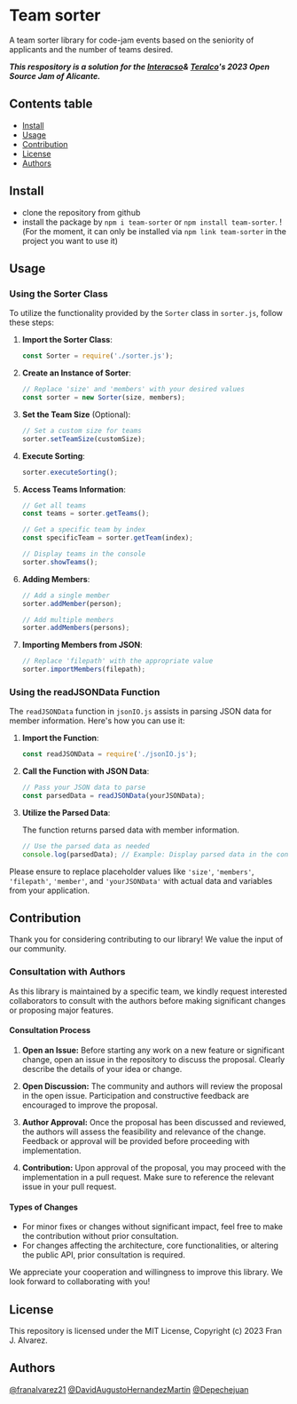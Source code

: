 # Team sorter

A team sorter library for code-jam events based on the seniority of applicants and the number of teams desired.

***This respository is a solution for the [Interacso](https://interacso.com/)& [Teralco](https://teralco.com/)'s 2023 Open Source Jam of Alicante.***

## Contents table

- [Install](#Install)
- [Usage](#Usage)
- [Contribution](#Contribution)
- [License](#License)
- [Authors](#Authors)

## Install

- clone the repository from github
- install the package by `npm i team-sorter` or `npm install team-sorter`. !(For the moment, it can only be installed via `npm link team-sorter` in the project you want to use it)

## Usage

### Using the Sorter Class

To utilize the functionality provided by the `Sorter` class in `sorter.js`, follow these steps:

1. **Import the Sorter Class**:

    ```javascript
    const Sorter = require('./sorter.js');
    ```

2. **Create an Instance of Sorter**:

    ```javascript
    // Replace 'size' and 'members' with your desired values
    const sorter = new Sorter(size, members);
    ```

3. **Set the Team Size** (Optional):

    ```javascript
    // Set a custom size for teams
    sorter.setTeamSize(customSize);
    ```

4. **Execute Sorting**:

    ```javascript
    sorter.executeSorting();
    ```

5. **Access Teams Information**:

    ```javascript
    // Get all teams
    const teams = sorter.getTeams();

    // Get a specific team by index
    const specificTeam = sorter.getTeam(index);

    // Display teams in the console
    sorter.showTeams();
    ```

6. **Adding Members**:

    ```javascript
    // Add a single member
    sorter.addMember(person);

    // Add multiple members
    sorter.addMembers(persons);
    ```

7. **Importing Members from JSON**:

    ```javascript
    // Replace 'filepath' with the appropriate value
    sorter.importMembers(filepath);
    ```
    

### Using the readJSONData Function

The `readJSONData` function in `jsonIO.js` assists in parsing JSON data for member information. Here's how you can use it:

1. **Import the Function**:

    ```javascript
    const readJSONData = require('./jsonIO.js');
    ```

2. **Call the Function with JSON Data**:

    ```javascript
    // Pass your JSON data to parse
    const parsedData = readJSONData(yourJSONData);
    ```

3. **Utilize the Parsed Data**:

    The function returns parsed data with member information.

    ```javascript
    // Use the parsed data as needed
    console.log(parsedData); // Example: Display parsed data in the console
    ```

Please ensure to replace placeholder values like `'size'`, `'members'`, `'filepath'`, `'member'`, and `'yourJSONData'` with actual data and variables from your application.


## Contribution

Thank you for considering contributing to our library! We value the input of our community.

### Consultation with Authors

As this library is maintained by a specific team, we kindly request interested collaborators to consult with the authors before making significant changes or proposing major features.

#### Consultation Process

1. **Open an Issue:** Before starting any work on a new feature or significant change, open an issue in the repository to discuss the proposal. Clearly describe the details of your idea or change.

2. **Open Discussion:** The community and authors will review the proposal in the open issue. Participation and constructive feedback are encouraged to improve the proposal.

3. **Author Approval:** Once the proposal has been discussed and reviewed, the authors will assess the feasibility and relevance of the change. Feedback or approval will be provided before proceeding with implementation.

4. **Contribution:** Upon approval of the proposal, you may proceed with the implementation in a pull request. Make sure to reference the relevant issue in your pull request.

#### Types of Changes

- For minor fixes or changes without significant impact, feel free to make the contribution without prior consultation.
- For changes affecting the architecture, core functionalities, or altering the public API, prior consultation is required.

We appreciate your cooperation and willingness to improve this library. We look forward to collaborating with you!


## License

This repository is licensed under the MIT License, Copyright (c) 2023 Fran J. Alvarez.

## Authors

[@franalvarez21](https://github.com/franalvarez21) [@DavidAugustoHernandezMartin](https://github.com/DavidAugustoHernandezMartin) [@Depechejuan](https://github.com/Depechejuan)

